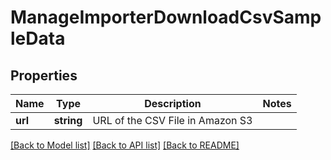 # ManageImporterDownloadCsvSampleData

## Properties
Name | Type | Description | Notes
------------ | ------------- | ------------- | -------------
**url** | **string** | URL of the CSV File in Amazon S3 | 

[[Back to Model list]](../README.md#documentation-for-models) [[Back to API list]](../README.md#documentation-for-api-endpoints) [[Back to README]](../README.md)



